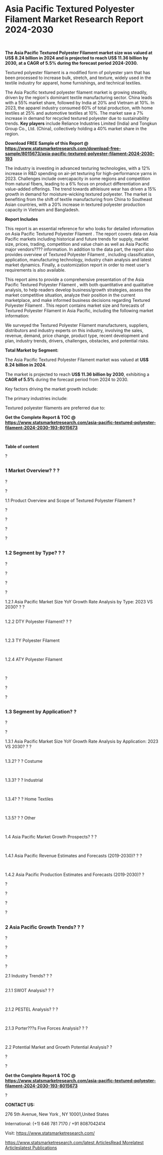 <h1>Asia Pacific Textured Polyester Filament Market Research Report 2024-2030</h1><br/><p><strong>The Asia Pacific Textured Polyester Filament market size was valued at US$ 8.24 billion in 2024 and is projected to reach US$ 11.36 billion by 2030, at a <strong>CAGR</strong> of 5.5% during the forecast period 2024-2030.</strong></p>
 
 
 
 <p>Textured polyester filament is a modified form of polyester yarn that has been processed to increase bulk, stretch, and texture, widely used in the textile industry for apparel, home furnishings, and technical textiles.</p>
 
 
 
 <p>The Asia Pacific textured polyester filament market is growing steadily, driven by the region&#39;s dominant textile manufacturing sector. China leads with a 55% market share, followed by India at 20% and Vietnam at 10%. In 2023, the apparel industry consumed 60% of total production, with home textiles at 25% and automotive textiles at 10%. The market saw a 7% increase in demand for recycled textured polyester due to sustainability trends. <strong>Key players</strong> include Reliance Industries Limited (India) and Tongkun Group Co., Ltd. (China), collectively holding a 40% market share in the region.</p>
 
 
 
 <p><strong>Download FREE Sample of this Report @ <a href="https://www.statsmarketresearch.com/download-free-sample/8015673/asia-pacific-textured-polyester-filament-2024-2030-193">https://www.statsmarketresearch.com/download-free-sample/8015673/asia-pacific-textured-polyester-filament-2024-2030-193</a></strong></p>
 
 
 
 <p>The industry is investing in advanced texturing technologies, with a 12% increase in R&D spending on air-jet texturing for high-performance yarns in 2023. Challenges include overcapacity in some regions and competition from natural fibers, leading to a 6% focus on product differentiation and value-added offerings. The trend towards athleisure wear has driven a 15% growth in demand for moisture-wicking textured polyester. The market is benefiting from the shift of textile manufacturing from China to Southeast Asian countries, with a 20% increase in textured polyester production capacity in Vietnam and Bangladesh.</p>
 
 
 
 <p><strong>Report Includes</strong></p>
 
 
 
 <p>This report is an essential reference for who looks for detailed information on Asia Pacific Textured Polyester Filament . The report covers data on Asia Pacific markets including historical and future trends for supply, market size, prices, trading, competition and value chain as well as Asia Pacific major vendors???? information. In addition to the data part, the report also provides overview of Textured Polyester Filament , including classification, application, manufacturing technology, industry chain analysis and latest market dynamics. Finally, a customization report in order to meet user&#39;s requirements is also available.</p>
 
 
 
 <p>This report aims to provide a comprehensive presentation of the Asia Pacific Textured Polyester Filament , with both quantitative and qualitative analysis, to help readers develop business/growth strategies, assess the market competitive situation, analyze their position in the current marketplace, and make informed business decisions regarding Textured Polyester Filament . This report contains market size and forecasts of Textured Polyester Filament in Asia Pacific, including the following market information:</p>
 
 
 
 <p>We surveyed the Textured Polyester Filament manufacturers, suppliers, distributors and industry experts on this industry, involving the sales, revenue, demand, price change, product type, recent development and plan, industry trends, drivers, challenges, obstacles, and potential risks.</p>
 
 
 
 <p><strong>Total Market by Segment:</strong></p>
 
 
 
 <p>The Asia Pacific Textured Polyester Filament market was valued at <strong>US$ 8.24 billion in 2024</strong>.</p>
 
 
 
 <p>The market is projected to reach <strong>US$ 11.36 billion by 2030</strong>, exhibiting a <strong><strong>CAGR</strong> of 5.5%</strong> during the forecast period from 2024 to 2030.</p>
 
 
 
 <p>Key factors driving the market growth include:</p>
 
 
 
 <p>The primary industries include:</p>
 
 
 
 <p>Textured polyester filaments are preferred due to:</p>
 
 
 
 <div><b>Get the Complete Report & TOC @ <a href="https://www.statsmarketresearch.com/asia-pacific-textured-polyester-filament-2024-2030-193-8015673">https://www.statsmarketresearch.com/asia-pacific-textured-polyester-filament-2024-2030-193-8015673</a></b></div>
 
 
 
 <p><br />
 
 <b>Table of content</b></p>
 
 
 
 <p>? </p>
 
 
 
 <h2><span style="font-size:16px"><strong>1 Market Overview? ? ? </strong></span></h2>
 
 
 
 <p>? </p>
 
 
 
 <p>? </p>
 
 
 
 <p>1.1 Product Overview and Scope of Textured Polyester Filament ? </p>
 
 
 
 <p>? </p>
 
 
 
 <p>? </p>
 
 
 
 <p>? </p>
 
 
 
 <p>? </p>
 
 
 
 <h2><strong><span style="font-size:16px">1.2 Segment by Type? ? ? </span></strong></h2>
 
 
 
 <p>? </p>
 
 
 
 <p>? </p>
 
 
 
 <p>? </p>
 
 
 
 <p>? </p>
 
 
 
 <p>1.2.1 Asia Pacific Market Size YoY Growth Rate Analysis by Type: 2023 VS 2030? ? ? <br />
 
 <br />
 
 1.2.2 DTY Polyester Filament? ? ? <br />
 
 <br />
 
 1.2.3 TY Polyester Filament<br />
 
 <br />
 
 1.2.4 ATY Polyester Filament<br />
 
 <br />
 
 ? </p>
 
 
 
 <p>? </p>
 
 
 
 <p>? </p>
 
 
 
 <h2><span style="font-size:16px"><strong>1.3 Segment by Application? ? </strong></span></h2>
 
 
 
 <p>? </p>
 
 
 
 <p>? </p>
 
 
 
 <p>1.3.1 Asia Pacific Market Size YoY Growth Rate Analysis by Application: 2023 VS 2030? ? ? <br />
 
 <br />
 
 1.3.2? ? ? Costume<br />
 
 <br />
 
 1.3.3? ? ? Industrial<br />
 
 <br />
 
 1.3.4? ? ? Home Textiles<br />
 
 <br />
 
 1.3.5? ? ? Other<br />
 
 <br />
 
 1.4 Asia Pacific Market Growth Prospects? ? ? <br />
 
 <br />
 
 1.4.1 Asia Pacific Revenue Estimates and Forecasts (2019-2030)? ? ? <br />
 
 <br />
 
 1.4.2 Asia Pacific Production Estimates and Forecasts (2019-2030)? ? </p>
 
 
 
 <p>? </p>
 
 
 
 <p>? </p>
 
 
 
 <p>? </p>
 
 
 
 <p>? </p>
 
 
 
 <h2><span style="font-size:16px"><strong>2 Asia Pacific Growth Trends? ? ? </strong></span></h2>
 
 
 
 <p>? </p>
 
 
 
 <p>? </p>
 
 
 
 <p>? </p>
 
 
 
 <p>? </p>
 
 
 
 <p>2.1 Industry Trends? ? ? <br />
 
 <br />
 
 2.1.1 SWOT Analysis? ? ? <br />
 
 <br />
 
 2.1.2 PESTEL Analysis? ? ? <br />
 
 <br />
 
 2.1.3 Porter???s Five Forces Analysis? ? ? <br />
 
 <br />
 
 2.2 Potential Market and Growth Potential Analysis? ? </p>
 
 
 
 <p>? </p>
 
 
 
 <p>? </p>
 
 
 
 <div><b>Get the Complete Report & TOC @ <a href="https://www.statsmarketresearch.com/asia-pacific-textured-polyester-filament-2024-2030-193-8015673">https://www.statsmarketresearch.com/asia-pacific-textured-polyester-filament-2024-2030-193-8015673</a></b></div>
 
 
 
 <p>? </p>
 
 
 
 <p><b>CONTACT US:</b><br />
 
 276 5th Avenue, New York , NY 10001,United States<br />
 
 International: (+1) 646 781 7170 / +91 8087042414<br />
 
 Visit: <a href="https://www.statsmarketresearch.com/">https://www.statsmarketresearch.com/</a><br />
 
 <a href="https://gyeongbokgung.com">https://www.statsmarketresearch.com/</a><a href="https://hallyeomaritime.com">latest Articles</a><a href="https://jingwansa.com">Read More</a><a href="https://nguoiviet.jp/">latest Articles</a><a href="https://www.intelmarketresearch.com/">latest Publications</a></p>